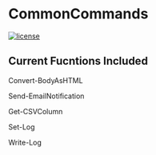 # CommonCommands

[![license](https://img.shields.io/github/license/mashape/apistatus.svg)](https://opensource.org/licenses/mit-license.php)

## Current Fucntions Included

Convert-BodyAsHTML

Send-EmailNotification

Get-CSVColumn

Set-Log

Write-Log